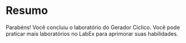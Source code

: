 # Resumo

Parabéns! Você concluiu o laboratório do Gerador Cíclico. Você pode praticar mais laboratórios no LabEx para aprimorar suas habilidades.
